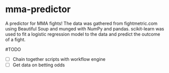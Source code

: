 # mma-predictor
A predictor for MMA fights!
The data was gathered from fightmetric.com using Beautiful Soup and munged with NumPy and pandas. scikit-learn was used to fit a logistic regression model to the data and predict the outcome of a fight.

#TODO
- [ ] Chain together scripts with workflow engine
- [ ] Get data on betting odds
